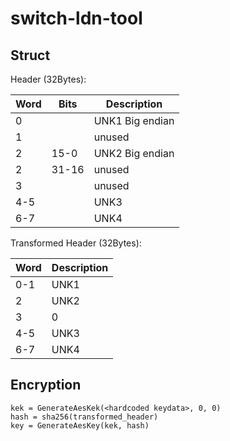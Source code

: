 # switch-ldn-tool

## Struct

Header (32Bytes):

| Word  | Bits  | Description |
| ----  | ----  | ----------- |
| 0     |       | UNK1 Big endian |
| 1     |       | unused |
| 2     | 15-0  | UNK2 Big endian |
| 2     | 31-16 | unused |
| 3     |       | unused |
| 4-5   |       | UNK3 |
| 6-7   |       | UNK4 |

Transformed Header (32Bytes):

| Word  | Description |
| ----  | ----------- |
| 0-1   | UNK1 |
| 2     | UNK2 |
| 3     | 0    |
| 4-5   | UNK3 |
| 6-7   | UNK4 |

## Encryption

```
kek = GenerateAesKek(<hardcoded keydata>, 0, 0)
hash = sha256(transformed_header)
key = GenerateAesKey(kek, hash)
```
